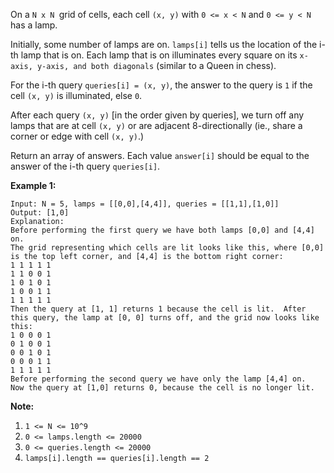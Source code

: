 On a `N x N `grid of cells, each cell `(x, y)` with `0 <= x < N` and `0 <= y < N` has a lamp.

Initially, some number of lamps are on.  `lamps[i]` tells us the location of the i-th lamp that is on.  Each lamp that is on illuminates every square on its `x-axis, y-axis, and both diagonals` (similar to a Queen in chess).

For the i-th query `queries[i] = (x, y)`, the answer to the query is `1` if the cell `(x, y)` is illuminated, else `0`.

After each query `(x, y)` [in the order given by queries], we turn off any lamps that are at cell `(x, y)` or are adjacent 8-directionally (ie., share a corner or edge with cell `(x, y)`.)

Return an array of answers.  Each value `answer[i]` should be equal to the answer of the i-th query `queries[i]`.

 

**Example 1:**
```
Input: N = 5, lamps = [[0,0],[4,4]], queries = [[1,1],[1,0]]
Output: [1,0]
Explanation: 
Before performing the first query we have both lamps [0,0] and [4,4] on.
The grid representing which cells are lit looks like this, where [0,0] is the top left corner, and [4,4] is the bottom right corner:
1 1 1 1 1
1 1 0 0 1
1 0 1 0 1
1 0 0 1 1
1 1 1 1 1
Then the query at [1, 1] returns 1 because the cell is lit.  After this query, the lamp at [0, 0] turns off, and the grid now looks like this:
1 0 0 0 1
0 1 0 0 1
0 0 1 0 1
0 0 0 1 1
1 1 1 1 1
Before performing the second query we have only the lamp [4,4] on.  Now the query at [1,0] returns 0, because the cell is no longer lit.
``` 

**Note:**

1. `1 <= N <= 10^9`
2. `0 <= lamps.length <= 20000`
3. `0 <= queries.length <= 20000`
4. `lamps[i].length == queries[i].length == 2`